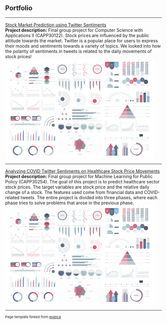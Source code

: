## Portfolio

---

[Stock Market Prediction using Twitter Sentiments](https://github.com/Crliu4/crliu4.github.io/tree/main/122_project)
<br>
**Project description:** Final group project for Computer Science with Applications II (CAPP30122). Stock prices are influenced by the public attitude towards the market. Twitter is a popular place for users to express their moods and sentiments towards a
variety of topics. We looked into how the polarity of sentiments in tweets is related to the daily movements of stock prices!
<img src="images/dummy_thumbnail.jpg?raw=true"/>

---
[Analyzing COVID Twitter Sentiments on Healthcare Stock Price Movements](https://github.com/Crliu4/capp30254_fight_potatoes.git)
<br>
**Project description:** Final group project for Machine Learning for Public Policy (CAPP30254). The goal of this project is to predict healthcare sector stock prices. The target variables are stock price and the relative daily change of a stock. The features used come from financial data and COVID-related tweets. The entire project is divided into three phases, where each phase tries to solve problems that arose in the previous phase.
<img src="images/dummy_thumbnail.jpg?raw=true"/>

---
<p style="font-size:11px">Page template forked from <a href="https://github.com/evanca/quick-portfolio">evanca</a></p>
<!-- Remove above link if you don't want to attibute -->
